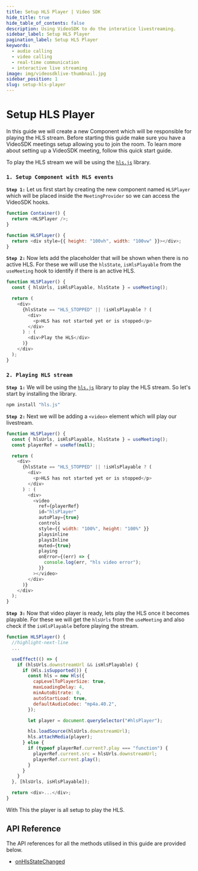 ```yaml
---
title: Setup HLS Player | Video SDK
hide_title: true
hide_table_of_contents: false
description: Using VideoSDK to do the interatice livestreaming.
sidebar_label: Setup HLS Player
pagination_label: Setup HLS Player
keywords:
  - audio calling
  - video calling
  - real-time communication
  - interactive live streaming
image: img/videosdklive-thumbnail.jpg
sidebar_position: 1
slug: setup-hls-player
---
```


# Setup HLS Player

In this guide we will create a new Component which will be responsible for playing the HLS stream.
Before starting this guide make sure you have a VideoSDK meetings setup allowing you to join the room. To learn more about setting up a VideoSDK meeting, follow this quick start guide.

To play the HLS stream we will be using the [`hls.js`](https://www.npmjs.com/package/hls.js/v/canary) library.

### `1. Setup Component with HLS events`

**`Step 1:`** Let us first start by creating the new component named `HLSPlayer` which will be placed inside the `MeetingProvider` so we can access the VideoSDK hooks.

```js
function Container() {
  return <HLSPlayer />;
}

function HLSPlayer() {
  return <div style={{ height: "100vh", width: "100vw" }}></div>;
}
```

**`Step 2:`** Now lets add the placeholder that will be shown when there is no active HLS. For these we will use the `hlsState`, `isHlsPlayable` from the `useMeeting` hook to identify if there is an active HLS.

```js
function HLSPlayer() {
  const { hlsUrls, isHlsPlayable, hlsState } = useMeeting();

  return (
    <div>
      {hlsState == "HLS_STOPPED" || !isHlsPlayable ? (
        <div>
          <p>HLS has not started yet or is stopped</p>
        </div>
      ) : (
        <div>Play the HLS</div>
      )}
    </div>
  );
}
```

### `2. Playing HLS stream`

**`Step 1:`** We will be using the [`hls.js`](https://www.npmjs.com/package/hls.js) library to play the HLS stream. So let's start by installing the library.

```bash
npm install "hls.js"
```

**`Step 2:`** Next we will be adding a `<video>` element which will play our livestream.

```js
function HLSPlayer() {
  const { hlsUrls, isHlsPlayable, hlsState } = useMeeting();
  const playerRef = useRef(null);

  return (
    <div>
      {hlsState == "HLS_STOPPED" || !isHlsPlayable ? (
        <div>
          <p>HLS has not started yet or is stopped</p>
        </div>
      ) : (
        <div>
          <video
            ref={playerRef}
            id="hlsPlayer"
            autoPlay={true}
            controls
            style={{ width: "100%", height: "100%" }}
            playsinline
            playsInline
            muted={true}
            playing
            onError={(err) => {
              console.log(err, "hls video error");
            }}
          ></video>
        </div>
      )}
    </div>
  );
}
```

**`Step 3:`** Now that video player is ready, lets play the HLS once it becomes playable. For these we will get the `hlsUrls` from the `useMeeting` and also check if the `isHlsPlayable` before playing the stream.

```js
function HLSPlayer() {
  //highlight-next-line
  ...

  useEffect(() => {
    if (hlsUrls.downstreamUrl && isHlsPlayable) {
      if (Hls.isSupported()) {
        const hls = new Hls({
          capLevelToPlayerSize: true,
          maxLoadingDelay: 4,
          minAutoBitrate: 0,
          autoStartLoad: true,
          defaultAudioCodec: "mp4a.40.2",
        });

        let player = document.querySelector("#hlsPlayer");

        hls.loadSource(hlsUrls.downstreamUrl);
        hls.attachMedia(player);
      } else {
        if (typeof playerRef.current?.play === "function") {
          playerRef.current.src = hlsUrls.downstreamUrl;
          playerRef.current.play();
        }
      }
    }
  }, [hlsUrls, isHlsPlayable]);

  return <div>...</div>;
}
```

With This the player is all setup to play the HLS.

## API Reference

The API references for all the methods utilised in this guide are provided below.

- [onHlsStateChanged](/react/api/sdk-reference/use-meeting/events#onhlsstatechanged)
